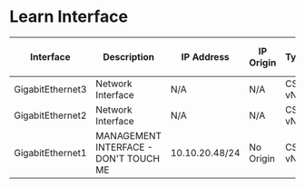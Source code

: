 
# Learn Interface
| Interface | Description | IP Address | IP Origin | Type | Enabled | Operational Status | Physical Address | MAC Address | Switchport Enabled | Switchport Mode | Access VLAN | Trunk VLAN | Native VLAN | VRF | Bandwidth | MTU | Delay | Encapsulation | Medium | Flow Control Receive | Flow Control Send | Last Change | Port Channel | Port Channel Member | Input Broadcast | Input CRC Errors | Input Errors | Input Unicast | Input Multicast | Input Total | Output Broadcast | Output Discards | Output Errors | Output Unicast | Output Multicast | Output Total | Input Rate | Output Rate |
| --------- | ----------- | ---------- | --------- | ---- | ------- | ------------------ | ---------------- | ----------- | ------------------ | --------------- | ----------- | ---------- | ----------- | --- | --------- | --- | ----- | ------------- | ------ | -------------------- | ----------------- | ----------- | ------------ | ------------------- | --------------- | ---------------- | ------------ | ------------- | --------------- | ----------- | ---------------- | --------------- | ------------- | -------------- | ---------------- | ------------ | ---------- | ----------- |
| GigabitEthernet3 | Network Interface | N/A | N/A | CSR vNIC | False | down | 0050.56bf.9683 | 0050.56bf.9683 | False | N/A | N/A | N/A | N/A | N/A | 1000000 | 1500 | 10 | arpa | N/A | False | False | N/A |  N/A | False | 0 | 0 | 0 | N/A | 0 | 11 | N/A | N/A | 0 | N/A | N/A | 0 | 0 | 0
| GigabitEthernet2 | Network Interface | N/A | N/A | CSR vNIC | False | down | 0050.56bf.313a | 0050.56bf.313a | False | N/A | N/A | N/A | N/A | N/A | 1000000 | 1500 | 10 | arpa | N/A | False | False | N/A |  N/A | False | 0 | 0 | 0 | N/A | 0 | 17 | N/A | N/A | 0 | N/A | N/A | 0 | 0 | 0
| GigabitEthernet1 | MANAGEMENT INTERFACE - DON'T TOUCH ME | 10.10.20.48/24 | No Origin | CSR vNIC | True | up | 0050.56bf.e33c | 0050.56bf.e33c | False | N/A | N/A | N/A | N/A | N/A | 1000000 | 1500 | 10 | arpa | N/A | False | False | N/A | N/A | False | 0 | 0 | 0 | N/A | 0 | 1800 | N/A | N/A | 0 | N/A | N/A | 2868 | 1000 | 1000